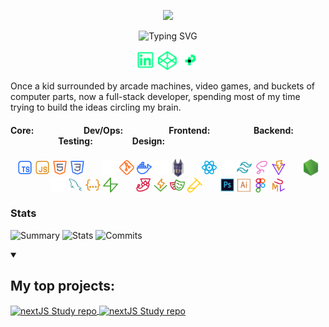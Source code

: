 <p align="center">
  <a href="https://github.com/DenverCoder1">
    <img src="./svgs/nameBanner.svg">
    </a>
</p>

<p align="center">
    <img src="https://readme-typing-svg.demolab.com?font=inter&pause=1000&color=00FF84&center=true&vCenter=true&random=false&width=435&lines=Full-stack+developer;UI%2FUX+Designer;Business+Owner;Resilient+Learner" alt="Typing SVG" />
</p>

<p align="center">
    <a href="https://www.linkedin.com/in/james-hearn-73769493/"><img width="32px" src="./svgs/linkedIn.svg" /></a>
    <a href="https://codepen.io/moose-hub/pens/showcase"><img width="32px" src="./svgs/codepen.svg" /></a>
    <a href="https://jhearn.dev"><img width="32px" src="./svgs/portfolio.svg" /></a>
</p>

<p align="left">
    Once a kid surrounded by arcade machines, video games, and buckets of computer parts, now a full-stack developer, spending most of my time trying to build the ideas circling my brain.
</p>

<!-- <p align="center">
    <h3>Technology Stack</h3>
    <h4>Core:</h4>
    <img align="center" width="32px" src="./svgs/typescript.svg" />
    <img align="center" width="32px" src="./svgs/javascript.svg" />
    <img align="center" width="32px" src="./svgs/html.svg" />
    <img align="center" width="32px" src="./svgs/css.svg" />
    <h4>Dev/Ops:</h4>
    <img align="center" width="32px" src="./svgs/vercel.svg" />
    <img align="center" width="32px" src="./svgs/git.svg" />
    <img align="center" width="32px" src="./svgs/docker.svg" />
    <img align="center" width="32px" src="./svgs/husky.svg" />
    <img align="center" width="24px" src="./svgs/snyk.svg" />
    <h4>Frontend:</h4>
    <img align="center" width="32px" src="./svgs/react.svg" />
    <img align="center" width="32px" src="./svgs/nextjs.svg" />
    <img align="center" width="32px" src="./svgs/tailwind.svg" />
    <img align="center" width="32px" src="./svgs/sass.svg" />
    <img align="center" width="32px" src="./svgs/vite.svg" />
    <h4>Backend:</h4>
    <img align="center" width="32px" src="./svgs/node.svg" />
    <img align="center" width="32px" src="./svgs/express.svg" />
    <img align="center" width="32px" src="./svgs/sql.svg" />
    <img align="center" width="32px" src="./svgs/json.svg" />
    <img align="center" width="32px" src="./svgs/supabase.svg" />
    <h4>Testing:</h4>
    <img align="center" width="32px" src="./svgs/jest.svg" />
    <img align="center" width="32px" src="./svgs/vitest.svg" />
    <img align="center" width="32px" src="./svgs/playwright.svg" />
    <img align="center" width="32px" src="./svgs/supertest.svg" />
    <h4>Design:</h4>
    <img align="center" width="32px" src="./svgs/photoshop.svg" />
    <img align="center" width="30px" src="./svgs/illustrator.svg" />
    <img align="center" width="32px" src="./svgs/figma.svg" />
    <img align="center" width="32px" src="./svgs/uml.svg" />
</p> -->

<!-- <details open>
    <h3>Technology Stack</h3>
    <p align="center">
    <a href="">
        <img align="center" width="32px" src="./svgs/typescript.svg" />
        <img align="center" width="32px" src="./svgs/javascript.svg" />
        <img align="center" width="32px" src="./svgs/html.svg" />
        <img align="center" width="32px" src="./svgs/css.svg" />
    </a>
    <a href="">
        <img align="center" width="32px" src="./svgs/vercel.svg" />
        <img align="center" width="32px" src="./svgs/git.svg" />
        <img align="center" width="32px" src="./svgs/docker.svg" />
        <img align="center" width="32px" src="./svgs/husky.svg" />
        <img align="center" width="24px" src="./svgs/snyk.svg" />
    </a>
</p>
    
</details> -->

<h4>Core: &nbsp;&nbsp;&nbsp;&nbsp;&nbsp;&nbsp;&nbsp;&nbsp;&nbsp;&nbsp;&nbsp;&nbsp;&nbsp;&nbsp;&nbsp;&nbsp;&nbsp;&nbsp;&nbsp;&nbsp;&nbsp;&nbsp; Dev/Ops: &nbsp;&nbsp;&nbsp;&nbsp;&nbsp;&nbsp;&nbsp;&nbsp;&nbsp;&nbsp;&nbsp;&nbsp;&nbsp;&nbsp;&nbsp;&nbsp;&nbsp;&nbsp;&nbsp;&nbsp; Frontend: &nbsp;&nbsp;&nbsp;&nbsp;&nbsp;&nbsp;&nbsp;&nbsp;&nbsp;&nbsp;&nbsp;&nbsp;&nbsp;&nbsp;&nbsp;&nbsp;&nbsp;&nbsp;&nbsp; Backend: &nbsp;&nbsp;&nbsp;&nbsp;&nbsp;&nbsp;&nbsp;&nbsp;&nbsp;&nbsp;&nbsp;&nbsp;&nbsp;&nbsp;&nbsp;&nbsp;&nbsp;&nbsp;&nbsp;&nbsp;&nbsp;&nbsp; Testing:&nbsp;&nbsp;&nbsp;&nbsp;&nbsp;&nbsp;&nbsp;&nbsp;&nbsp;&nbsp;&nbsp;&nbsp;&nbsp;&nbsp;&nbsp;&nbsp;&nbsp;&nbsp; Design:</h4>

<p align="center">
    <img align="center" width="24px" src="./svgs/typescript.svg" />
    <img align="center" width="24px" src="./svgs/javascript.svg" />
    <img align="center" width="24px" src="./svgs/html.svg" />
    <img align="center" width="24px" src="./svgs/css.svg" />&nbsp;&nbsp;&nbsp;&nbsp;&nbsp;&nbsp;
    <img align="center" width="24px" src="./svgs/vercel.svg" />
    <img align="center" width="24px" src="./svgs/git.svg" />
    <img align="center" width="24px" src="./svgs/docker.svg" />
    <img align="center" width="24px" src="./svgs/husky.svg" />
    <img align="center" width="20px" src="./svgs/snyk.svg" />&nbsp;&nbsp;&nbsp;&nbsp;&nbsp;&nbsp;
    <img align="center" width="24px" src="./svgs/react.svg" />
    <img align="center" width="24px" src="./svgs/nextjs.svg" />
    <img align="center" width="24px" src="./svgs/tailwind.svg" />
    <img align="center" width="24px" src="./svgs/sass.svg" />
    <img align="center" width="24px" src="./svgs/vite.svg" />&nbsp;&nbsp;&nbsp;&nbsp;&nbsp;&nbsp;
    <img align="center" width="24px" src="./svgs/node.svg" />
    <img align="center" width="24px" src="./svgs/express.svg" />
    <img align="center" width="24px" src="./svgs/sql.svg" />
    <img align="center" width="24px" src="./svgs/json.svg" />
    <img align="center" width="24px" src="./svgs/supabase.svg" />&nbsp;&nbsp;&nbsp;&nbsp;&nbsp;&nbsp;
    <img align="center" width="24px" src="./svgs/jest.svg" />
    <img align="center" width="24px" src="./svgs/vitest.svg" />
    <img align="center" width="24px" src="./svgs/playwright.svg" />
    <img align="center" width="24px" src="./svgs/supertest.svg" />&nbsp;&nbsp;&nbsp;&nbsp;&nbsp;&nbsp;
    <img align="center" width="24px" src="./svgs/photoshop.svg" />
    <img align="center" width="21px" src="./svgs/illustrator.svg" />
    <img align="center" width="24px" src="./svgs/figma.svg" />
    <img align="center" width="24px" src="./svgs/uml.svg" />
</p>


### Stats

<p align="center">

![Summary](http://github-profile-summary-cards.vercel.app/api/cards/profile-details?username=moose-hub&theme=dark)
![Stats](http://github-profile-summary-cards.vercel.app/api/cards/stats?username=moose-hub&theme=dark)
![Commits](http://github-profile-summary-cards.vercel.app/api/cards/productive-time?username=moose-hub&theme=dark&utcOffset=8)

</p>

<details open> 
  <summary><h2>My top projects:</h2></summary>
    <p align="left">
        <a href="https://github.com/moose-hub/nextJSStudy">
            <img align="center" src="https://github-readme-stats.vercel.app/api/pin/?username=moose-hub&repo=nextJSStudy&theme=react&bg_color=1F222E&title_color=00FF84&hide_border=true&icon_color=00FF84&show_icons=false" alt="nextJS Study repo" />
        </a>
        <a href="https://github.com/moose-hub/html-RPS">
            <img align="center" src="https://github-readme-stats.vercel.app/api/pin/?username=moose-hub&repo=html-RPS&theme=react&bg_color=1F222E&title_color=00FF84&hide_border=true&icon_color=00FF84&show_icons=false" alt="nextJS Study repo" />
        </a>
    </p>
</details>



<!-- #### [NextJS Study](https://github.com/moose-hub/nextJSStudy)

A client brief that went from HTML wireframe, to static page react app in vite, to full webapp built with **Next.js**, utilizing some vanilla **CSS** and **Material UI** for styling.

- Componentising re-usable elements
- Building dynamic components by mapping datasets
- Handling form submission post requests to docustore {json}
- Mobile first design and develop principles

#### [HTML Rock, Paper, Scissors](https://github.com/moose-hub/html-RPS)

A replayable rock paper scissors game, built with replayability, scoring, and interactive UI.

- Refactor code from console RPS game to HTML UI
- Build and style video game UI
- Replayability loop
- Scoring outcomes for win, loss, and draw -->
